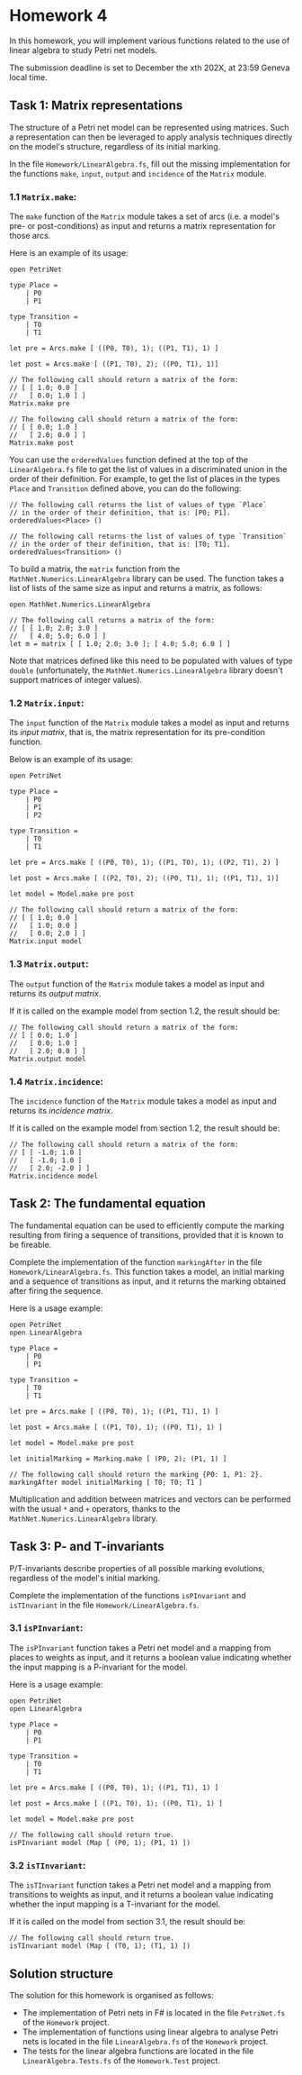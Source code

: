 # Homework 4

In this homework, you will implement various functions related to the use of linear algebra to study Petri net models.

The submission deadline is set to December the xth 202X, at 23:59 Geneva local time.

## Task 1: Matrix representations

The structure of a Petri net model can be represented using matrices.
Such a representation can then be leveraged to apply analysis techniques directly on the model's structure, regardless of its initial marking.

In the file `Homework/LinearAlgebra.fs`, fill out the missing implementation for the functions `make`, `input`, `output` and `incidence` of the `Matrix` module.

### 1.1 `Matrix.make`:

The `make` function of the `Matrix` module takes a set of arcs (i.e. a model's pre- or post-conditions) as input and returns a matrix representation for those arcs.

Here is an example of its usage:

```f#
open PetriNet

type Place =
    | P0
    | P1

type Transition =
    | T0
    | T1

let pre = Arcs.make [ ((P0, T0), 1); ((P1, T1), 1) ]

let post = Arcs.make [ ((P1, T0), 2); ((P0, T1), 1)]

// The following call should return a matrix of the form:
// [ [ 1.0; 0.0 ]
//   [ 0.0; 1.0 ] ]
Matrix.make pre

// The following call should return a matrix of the form:
// [ [ 0.0; 1.0 ]
//   [ 2.0; 0.0 ] ]
Matrix.make post
```

You can use the `orderedValues` function defined at the top of the `LinearAlgebra.fs` file to get the list of values in a discriminated union in the order of their definition.
For example, to get the list of places in the types `Place` and `Transition` defined above, you can do the following:

```f#
// The following call returns the list of values of type `Place`
// in the order of their definition, that is: [P0; P1].
orderedValues<Place> ()

// The following call returns the list of values of type `Transition`
// in the order of their definition, that is: [T0; T1].
orderedValues<Transition> ()
```

To build a matrix, the `matrix` function from the `MathNet.Numerics.LinearAlgebra` library can be used.
The function takes a list of lists of the same size as input and returns a matrix, as follows:

```f#
open MathNet.Numerics.LinearAlgebra

// The following call returns a matrix of the form:
// [ [ 1.0; 2.0; 3.0 ]
//   [ 4.0; 5.0; 6.0 ] ]
let m = matrix [ [ 1.0; 2.0; 3.0 ]; [ 4.0; 5.0; 6.0 ] ]
```

Note that matrices defined like this need to be populated with values of type `double` (unfortunately, the `MathNet.Numerics.LinearAlgebra` library doesn't support matrices of integer values).

### 1.2 `Matrix.input`:

The `input` function of the `Matrix` module takes a model as input and returns its *input matrix*, that is, the matrix representation for its pre-condition function.

Below is an example of its usage:

```f#
open PetriNet

type Place =
    | P0
    | P1
    | P2

type Transition =
    | T0
    | T1

let pre = Arcs.make [ ((P0, T0), 1); ((P1, T0), 1); ((P2, T1), 2) ]

let post = Arcs.make [ ((P2, T0), 2); ((P0, T1), 1); ((P1, T1), 1)]

let model = Model.make pre post

// The following call should return a matrix of the form:
// [ [ 1.0; 0.0 ]
//   [ 1.0; 0.0 ]
//   [ 0.0; 2.0 ] ]
Matrix.input model
```

### 1.3 `Matrix.output`:

The `output` function of the `Matrix` module takes a model as input and returns its *output matrix*.

If it is called on the example model from section 1.2, the result should be:

```f#
// The following call should return a matrix of the form:
// [ [ 0.0; 1.0 ]
//   [ 0.0; 1.0 ]
//   [ 2.0; 0.0 ] ]
Matrix.output model
```

### 1.4 `Matrix.incidence`:

The `incidence` function of the `Matrix` module takes a model as input and returns its *incidence matrix*.

If it is called on the example model from section 1.2, the result should be:

```f#
// The following call should return a matrix of the form:
// [ [ -1.0; 1.0 ]
//   [ -1.0; 1.0 ]
//   [ 2.0; -2.0 ] ]
Matrix.incidence model
```

## Task 2: The fundamental equation

The fundamental equation can be used to efficiently compute the marking resulting from firing a sequence of transitions, provided that it is known to be fireable.

Complete the implementation of the function `markingAfter` in the file `Homework/LinearAlgebra.fs`. 
This function takes a model, an initial marking and a sequence of transitions as input, and it returns the marking obtained after firing the sequence.

Here is a usage example:

```f#
open PetriNet
open LinearAlgebra

type Place =
    | P0
    | P1

type Transition =
    | T0
    | T1

let pre = Arcs.make [ ((P0, T0), 1); ((P1, T1), 1) ]

let post = Arcs.make [ ((P1, T0), 1); ((P0, T1), 1) ]

let model = Model.make pre post

let initialMarking = Marking.make [ (P0, 2); (P1, 1) ]

// The following call should return the marking {P0: 1, P1: 2}.
markingAfter model initialMarking [ T0; T0; T1 ]
```

Multiplication and addition between matrices and vectors can be performed with the usual `*` and `+` operators, thanks to the `MathNet.Numerics.LinearAlgebra` library. 

## Task 3: P- and T-invariants

P/T-invariants describe properties of all possible marking evolutions, regardless of the model's initial marking.

Complete the implementation of the functions `isPInvariant` and `isTInvariant` in the file `Homework/LinearAlgebra.fs`.

### 3.1 `isPInvariant`:

The `isPInvariant` function takes a Petri net model and a mapping from places to weights as input, and it returns a boolean value indicating whether the input mapping is a P-invariant for the model.

Here is a usage example:

```f#
open PetriNet
open LinearAlgebra

type Place =
    | P0
    | P1

type Transition =
    | T0
    | T1

let pre = Arcs.make [ ((P0, T0), 1); ((P1, T1), 1) ]

let post = Arcs.make [ ((P1, T0), 1); ((P0, T1), 1) ]

let model = Model.make pre post

// The following call should return true.
isPInvariant model (Map [ (P0, 1); (P1, 1) ])
```

### 3.2 `isTInvariant`:

The `isTInvariant` function takes a Petri net model and a mapping from transitions to weights as input, and it returns a boolean value indicating whether the input mapping is a T-invariant for the model.

If it is called on the model from section 3.1, the result should be:

```f#
// The following call should return true.
isTInvariant model (Map [ (T0, 1); (T1, 1) ])
```

## Solution structure

The solution for this homework is organised as follows:

- The implementation of Petri nets in F# is located in the file `PetriNet.fs` of the `Homework` project.
- The implementation of functions using linear algebra to analyse Petri nets is located in the file `LinearAlgebra.fs` of the `Homework` project.
- The tests for the linear algebra functions are located in the file `LinearAlgebra.Tests.fs` of the `Homework.Test` project.
